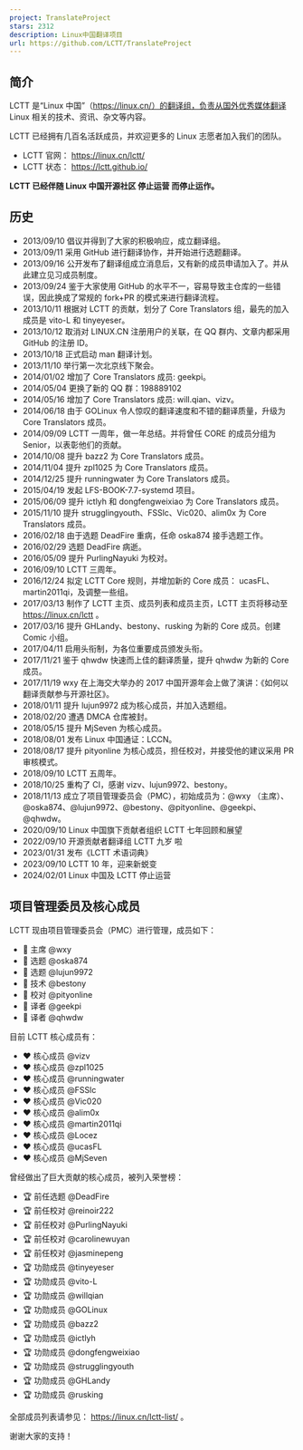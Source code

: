 ```yaml
---
project: TranslateProject
stars: 2312
description: Linux中国翻译项目
url: https://github.com/LCTT/TranslateProject
---
```


简介
--

LCTT 是“Linux 中国”（https://linux.cn/）的翻译组，负责从国外优秀媒体翻译 Linux 相关的技术、资讯、杂文等内容。

LCTT 已经拥有几百名活跃成员，并欢迎更多的 Linux 志愿者加入我们的团队。

-   LCTT 官网： https://linux.cn/lctt/
-   LCTT 状态： https://lctt.github.io/

**LCTT 已经伴随 Linux 中国开源社区 停止运营 而停止运作。**

历史
--

-   2013/09/10 倡议并得到了大家的积极响应，成立翻译组。
-   2013/09/11 采用 GitHub 进行翻译协作，并开始进行选题翻译。
-   2013/09/16 公开发布了翻译组成立消息后，又有新的成员申请加入了。并从此建立见习成员制度。
-   2013/09/24 鉴于大家使用 GitHub 的水平不一，容易导致主仓库的一些错误，因此换成了常规的 fork+PR 的模式来进行翻译流程。
-   2013/10/11 根据对 LCTT 的贡献，划分了 Core Translators 组，最先的加入成员是 vito-L 和 tinyeyeser。
-   2013/10/12 取消对 LINUX.CN 注册用户的关联，在 QQ 群内、文章内都采用 GitHub 的注册 ID。
-   2013/10/18 正式启动 man 翻译计划。
-   2013/11/10 举行第一次北京线下聚会。
-   2014/01/02 增加了 Core Translators 成员: geekpi。
-   2014/05/04 更换了新的 QQ 群：198889102
-   2014/05/16 增加了 Core Translators 成员: will.qian、vizv。
-   2014/06/18 由于 GOLinux 令人惊叹的翻译速度和不错的翻译质量，升级为 Core Translators 成员。
-   2014/09/09 LCTT 一周年，做一年总结。并将曾任 CORE 的成员分组为 Senior，以表彰他们的贡献。
-   2014/10/08 提升 bazz2 为 Core Translators 成员。
-   2014/11/04 提升 zpl1025 为 Core Translators 成员。
-   2014/12/25 提升 runningwater 为 Core Translators 成员。
-   2015/04/19 发起 LFS-BOOK-7.7-systemd 项目。
-   2015/06/09 提升 ictlyh 和 dongfengweixiao 为 Core Translators 成员。
-   2015/11/10 提升 strugglingyouth、FSSlc、Vic020、alim0x 为 Core Translators 成员。
-   2016/02/18 由于选题 DeadFire 重病，任命 oska874 接手选题工作。
-   2016/02/29 选题 DeadFire 病逝。
-   2016/05/09 提升 PurlingNayuki 为校对。
-   2016/09/10 LCTT 三周年。
-   2016/12/24 拟定 LCTT Core 规则，并增加新的 Core 成员： ucasFL、martin2011qi，及调整一些组。
-   2017/03/13 制作了 LCTT 主页、成员列表和成员主页，LCTT 主页将移动至 https://linux.cn/lctt 。
-   2017/03/16 提升 GHLandy、bestony、rusking 为新的 Core 成员。创建 Comic 小组。
-   2017/04/11 启用头衔制，为各位重要成员颁发头衔。
-   2017/11/21 鉴于 qhwdw 快速而上佳的翻译质量，提升 qhwdw 为新的 Core 成员。
-   2017/11/19 wxy 在上海交大举办的 2017 中国开源年会上做了演讲：《如何以翻译贡献参与开源社区》。
-   2018/01/11 提升 lujun9972 成为核心成员，并加入选题组。
-   2018/02/20 遭遇 DMCA 仓库被封。
-   2018/05/15 提升 MjSeven 为核心成员。
-   2018/08/01 发布 Linux 中国通证：LCCN。
-   2018/08/17 提升 pityonline 为核心成员，担任校对，并接受他的建议采用 PR 审核模式。
-   2018/09/10 LCTT 五周年。
-   2018/10/25 重构了 CI，感谢 vizv、lujun9972、bestony。
-   2018/11/13 成立了项目管理委员会（PMC），初始成员为：@wxy （主席）、@oska874、@lujun9972、@bestony、@pityonline、@geekpi、@qhwdw。
-   2020/09/10 Linux 中国旗下贡献者组织 LCTT 七年回顾和展望
-   2022/09/10 开源贡献者翻译组 LCTT 九岁 啦
-   2023/01/31 发布《LCTT 术语词典》
-   2023/09/10 LCTT 10 年，迎来新蜕变
-   2024/02/01 Linux 中国及 LCTT 停止运营

项目管理委员及核心成员
-----------

LCTT 现由项目管理委员会（PMC）进行管理，成员如下：

-   🎩 主席 @wxy
-   🎩 选题 @oska874
-   🎩 选题 @lujun9972
-   🎩 技术 @bestony
-   🎩 校对 @pityonline
-   🎩 译者 @geekpi
-   🎩 译者 @qhwdw

目前 LCTT 核心成员有：

-   ❤️ 核心成员 @vizv
-   ❤️ 核心成员 @zpl1025
-   ❤️ 核心成员 @runningwater
-   ❤️ 核心成员 @FSSlc
-   ❤️ 核心成员 @Vic020
-   ❤️ 核心成员 @alim0x
-   ❤️ 核心成员 @martin2011qi
-   ❤️ 核心成员 @Locez
-   ❤️ 核心成员 @ucasFL
-   ❤️ 核心成员 @MjSeven

曾经做出了巨大贡献的核心成员，被列入荣誉榜：

-   🏆 前任选题 @DeadFire
-   🏆 前任校对 @reinoir222
-   🏆 前任校对 @PurlingNayuki
-   🏆 前任校对 @carolinewuyan
-   🏆 前任校对 @jasminepeng
-   🏆 功勋成员 @tinyeyeser
-   🏆 功勋成员 @vito-L
-   🏆 功勋成员 @willqian
-   🏆 功勋成员 @GOLinux
-   🏆 功勋成员 @bazz2
-   🏆 功勋成员 @ictlyh
-   🏆 功勋成员 @dongfengweixiao
-   🏆 功勋成员 @strugglingyouth
-   🏆 功勋成员 @GHLandy
-   🏆 功勋成员 @rusking

全部成员列表请参见： https://linux.cn/lctt-list/ 。

谢谢大家的支持！

